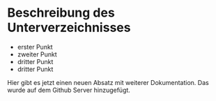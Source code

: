 # Beschreibung des Unterverzeichnisses

- erster Punkt
- zweiter Punkt
- dritter Punkt
- dritter Punkt


Hier gibt es jetzt einen neuen Absatz mit weiterer Dokumentation.
Das wurde auf dem Github Server hinzugefügt.
